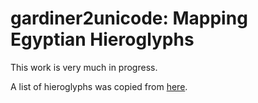# gardiner2unicode: Mapping Egyptian Hieroglyphs

This work is very much in progress. 

A list of hieroglyphs was copied from [here](https://en.wikipedia.org/w/index.php?title=Template:List_of_hieroglyphs&action=edit).
